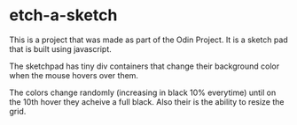 # etch-a-sketch

This is a project that was made as part of the Odin Project. It is a sketch pad 
that is built using javascript.

The sketchpad has tiny div containers that change their background color when the mouse hovers over them. 

The colors change randomly (increasing in black 10% everytime) until on the 10th hover they acheive a full black. Also their is the ability to resize the grid.